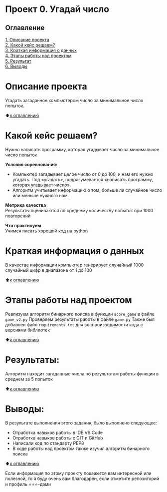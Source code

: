 # Проект 0. Угадай число

## Оглавление  
[1. Описание проекта](#Описание-проекта)  
[2. Какой кейс решаем?](#Какой-кейс-решаем)  
[3. Краткая информация о данных](#Краткая-информация-о-данных)  
[4. Этапы работы над проектом](#Этапы-работы-над-проектом)  
[5. Результат](#Результаты)    
[6. Выводы](#Выводы) 

# Описание проекта    
Угадать загаданное компьютером число за минимальное число попыток.

:arrow_up:[к оглавлению](#Оглавление)


# Какой кейс решаем?    
Нужно написать программу, которая угадывает число за минимальное число попыток

**Условия соревнования:**  
- Компьютер загадывает целое число от 0 до 100, и нам его нужно угадать. Под «угадать», подразумевается «написать программу, которая угадывает число».
- Алгоритм учитывает информацию о том, больше ли случайное число или меньше нужного нам.

**Метрика качества**     
Результаты оцениваются по среднему количеству попыток при 1000 повторений

**Что практикуем**     
Учимся писать хороший код на python


# Краткая информация о данных
В качестве информации компьютер генерирует случайный 1000 случайный цифр в диапазоне от 1 до 100
  
:arrow_up:[к оглавлению](#Оглавление)


# Этапы работы над проектом  
Реализуем алгоритм бинарного поиска в функции `score_game` в файле `game_v2.py`
Проверяем результаты работы в файле `game.py`
Также был добавлен файл `requirements.txt` для воспроизводимости кода с версиями библиотек


:arrow_up:[к оглавлению](#Оглавление)


# Результаты:  
Алгоритм находит загаданные числа по результатам работы функции в среднем за 5 попыток

:arrow_up:[к оглавлению](#Оглавление)


# Выводы:  
В результате выполнения этого задания, было выполнено следующее:
- Отработка навыков работы в IDE VS Code
- Отработка навыков работы с GIT и GitHub
- Написали код по стандарту PEP8
- В ходе работы над проектом также изучил алгоритм бинарного поиска

:arrow_up:[к оглавлению](#Оглавление)


Если информация по этому проекту покажется вам интересной или полезной, то я буду очень вам благодарен, если отметите репозиторий и профиль ⭐️⭐️⭐️-дами
